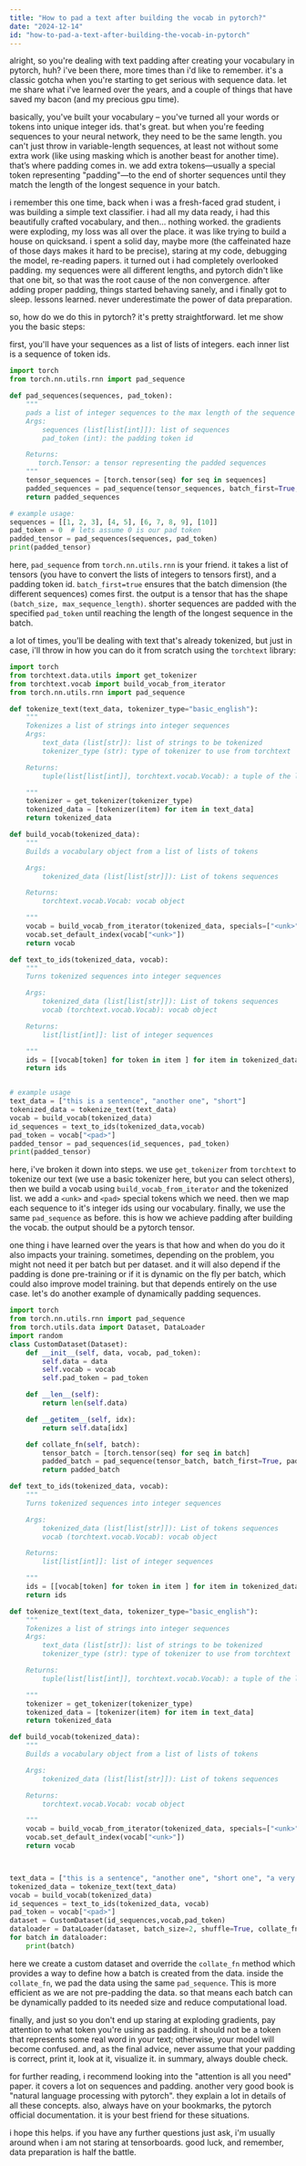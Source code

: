 ```yaml
---
title: "How to pad a text after building the vocab in pytorch?"
date: "2024-12-14"
id: "how-to-pad-a-text-after-building-the-vocab-in-pytorch"
---
```


alright, so you're dealing with text padding after creating your vocabulary in pytorch, huh? i've been there, more times than i'd like to remember. it's a classic gotcha when you're starting to get serious with sequence data. let me share what i've learned over the years, and a couple of things that have saved my bacon (and my precious gpu time).

basically, you've built your vocabulary – you've turned all your words or tokens into unique integer ids. that's great. but when you're feeding sequences to your neural network, they need to be the same length. you can't just throw in variable-length sequences, at least not without some extra work (like using masking which is another beast for another time). that’s where padding comes in. we add extra tokens—usually a special token representing "padding"—to the end of shorter sequences until they match the length of the longest sequence in your batch.

i remember this one time, back when i was a fresh-faced grad student, i was building a simple text classifier. i had all my data ready, i had this beautifully crafted vocabulary, and then… nothing worked. the gradients were exploding, my loss was all over the place. it was like trying to build a house on quicksand. i spent a solid day, maybe more (the caffeinated haze of those days makes it hard to be precise), staring at my code, debugging the model, re-reading papers. it turned out i had completely overlooked padding. my sequences were all different lengths, and pytorch didn't like that one bit, so that was the root cause of the non convergence. after adding proper padding, things started behaving sanely, and i finally got to sleep. lessons learned. never underestimate the power of data preparation.

so, how do we do this in pytorch? it's pretty straightforward. let me show you the basic steps:

first, you'll have your sequences as a list of lists of integers. each inner list is a sequence of token ids.

```python
import torch
from torch.nn.utils.rnn import pad_sequence

def pad_sequences(sequences, pad_token):
    """
    pads a list of integer sequences to the max length of the sequence with the pad_token
    Args:
        sequences (list[list[int]]): list of sequences
        pad_token (int): the padding token id

    Returns:
       torch.Tensor: a tensor representing the padded sequences
    """
    tensor_sequences = [torch.tensor(seq) for seq in sequences]
    padded_sequences = pad_sequence(tensor_sequences, batch_first=True, padding_value=pad_token)
    return padded_sequences

# example usage:
sequences = [[1, 2, 3], [4, 5], [6, 7, 8, 9], [10]]
pad_token = 0  # lets assume 0 is our pad token
padded_tensor = pad_sequences(sequences, pad_token)
print(padded_tensor)

```

here, `pad_sequence` from `torch.nn.utils.rnn` is your friend. it takes a list of tensors (you have to convert the lists of integers to tensors first), and a padding token id. `batch_first=true` ensures that the batch dimension (the different sequences) comes first. the output is a tensor that has the shape `(batch_size, max_sequence_length)`. shorter sequences are padded with the specified `pad_token` until reaching the length of the longest sequence in the batch.

a lot of times, you'll be dealing with text that's already tokenized, but just in case, i'll throw in how you can do it from scratch using the `torchtext` library:

```python
import torch
from torchtext.data.utils import get_tokenizer
from torchtext.vocab import build_vocab_from_iterator
from torch.nn.utils.rnn import pad_sequence

def tokenize_text(text_data, tokenizer_type="basic_english"):
    """
    Tokenizes a list of strings into integer sequences
    Args:
        text_data (list[str]): list of strings to be tokenized
        tokenizer_type (str): type of tokenizer to use from torchtext

    Returns:
        tuple(list[list[int]], torchtext.vocab.Vocab): a tuple of the list of sequences and the vocab object

    """
    tokenizer = get_tokenizer(tokenizer_type)
    tokenized_data = [tokenizer(item) for item in text_data]
    return tokenized_data

def build_vocab(tokenized_data):
    """
    Builds a vocabulary object from a list of lists of tokens

    Args:
        tokenized_data (list[list[str]]): List of tokens sequences

    Returns:
        torchtext.vocab.Vocab: vocab object

    """
    vocab = build_vocab_from_iterator(tokenized_data, specials=["<unk>", "<pad>"])
    vocab.set_default_index(vocab["<unk>"])
    return vocab

def text_to_ids(tokenized_data, vocab):
    """
    Turns tokenized sequences into integer sequences

    Args:
        tokenized_data (list[list[str]]): List of tokens sequences
        vocab (torchtext.vocab.Vocab): vocab object

    Returns:
        list[list[int]]: list of integer sequences

    """
    ids = [[vocab[token] for token in item ] for item in tokenized_data]
    return ids


# example usage
text_data = ["this is a sentence", "another one", "short"]
tokenized_data = tokenize_text(text_data)
vocab = build_vocab(tokenized_data)
id_sequences = text_to_ids(tokenized_data,vocab)
pad_token = vocab["<pad>"]
padded_tensor = pad_sequences(id_sequences, pad_token)
print(padded_tensor)
```

here, i've broken it down into steps. we use `get_tokenizer` from `torchtext` to tokenize our text (we use a basic tokenizer here, but you can select others), then we build a vocab using `build_vocab_from_iterator` and the tokenized list. we add a `<unk>` and `<pad>` special tokens which we need. then we map each sequence to it's integer ids using our vocabulary.  finally, we use the same `pad_sequence` as before. this is how we achieve padding after building the vocab. the output should be a pytorch tensor.

one thing i have learned over the years is that how and when do you do it also impacts your training. sometimes, depending on the problem, you might not need it per batch but per dataset. and it will also depend if the padding is done pre-training or if it is dynamic on the fly per batch, which could also improve model training. but that depends entirely on the use case. let's do another example of dynamically padding sequences.

```python
import torch
from torch.nn.utils.rnn import pad_sequence
from torch.utils.data import Dataset, DataLoader
import random
class CustomDataset(Dataset):
    def __init__(self, data, vocab, pad_token):
        self.data = data
        self.vocab = vocab
        self.pad_token = pad_token

    def __len__(self):
        return len(self.data)

    def __getitem__(self, idx):
        return self.data[idx]

    def collate_fn(self, batch):
        tensor_batch = [torch.tensor(seq) for seq in batch]
        padded_batch = pad_sequence(tensor_batch, batch_first=True, padding_value=self.pad_token)
        return padded_batch

def text_to_ids(tokenized_data, vocab):
    """
    Turns tokenized sequences into integer sequences

    Args:
        tokenized_data (list[list[str]]): List of tokens sequences
        vocab (torchtext.vocab.Vocab): vocab object

    Returns:
        list[list[int]]: list of integer sequences

    """
    ids = [[vocab[token] for token in item ] for item in tokenized_data]
    return ids

def tokenize_text(text_data, tokenizer_type="basic_english"):
    """
    Tokenizes a list of strings into integer sequences
    Args:
        text_data (list[str]): list of strings to be tokenized
        tokenizer_type (str): type of tokenizer to use from torchtext

    Returns:
        tuple(list[list[int]], torchtext.vocab.Vocab): a tuple of the list of sequences and the vocab object

    """
    tokenizer = get_tokenizer(tokenizer_type)
    tokenized_data = [tokenizer(item) for item in text_data]
    return tokenized_data

def build_vocab(tokenized_data):
    """
    Builds a vocabulary object from a list of lists of tokens

    Args:
        tokenized_data (list[list[str]]): List of tokens sequences

    Returns:
        torchtext.vocab.Vocab: vocab object

    """
    vocab = build_vocab_from_iterator(tokenized_data, specials=["<unk>", "<pad>"])
    vocab.set_default_index(vocab["<unk>"])
    return vocab



text_data = ["this is a sentence", "another one", "short one", "a very long one with lots of words here"]
tokenized_data = tokenize_text(text_data)
vocab = build_vocab(tokenized_data)
id_sequences = text_to_ids(tokenized_data, vocab)
pad_token = vocab["<pad>"]
dataset = CustomDataset(id_sequences,vocab,pad_token)
dataloader = DataLoader(dataset, batch_size=2, shuffle=True, collate_fn=dataset.collate_fn)
for batch in dataloader:
    print(batch)
```
here we create a custom dataset and override the `collate_fn` method which provides a way to define how a batch is created from the data.  inside the `collate_fn`, we pad the data using the same `pad_sequence`. This is more efficient as we are not pre-padding the data. so that means each batch can be dynamically padded to its needed size and reduce computational load.

finally, and just so you don't end up staring at exploding gradients, pay attention to what token you're using as padding. it should not be a token that represents some real word in your text; otherwise, your model will become confused. and, as the final advice, never assume that your padding is correct, print it, look at it, visualize it. in summary, always double check.

for further reading, i recommend looking into the "attention is all you need" paper. it covers a lot on sequences and padding. another very good book is "natural language processing with pytorch". they explain a lot in details of all these concepts. also, always have on your bookmarks, the pytorch official documentation. it is your best friend for these situations.

i hope this helps. if you have any further questions just ask, i'm usually around when i am not staring at tensorboards. good luck, and remember, data preparation is half the battle.
